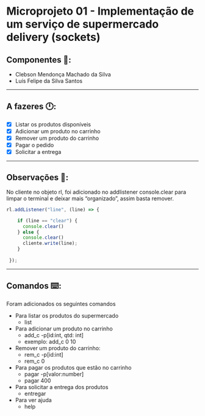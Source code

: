 # Microprojeto 01 - Implementação de um serviço de supermercado delivery (sockets)

## Componentes 👥:

- Clebson Mendonça Machado da Silva
- Luís Felipe da Silva Santos

---

## A fazeres 🕛:

- [x]  Listar os produtos disponíveis
- [x]  Adicionar um produto no carrinho
- [x]  Remover um produto do carrinho
- [x]  Pagar o pedido
- [x]  Solicitar a entrega

---

## Observações 👀:

No cliente no objeto rl, foi adicionado no addlistener console.clear para limpar o terminal e deixar mais “organizado”, assim basta remover.

```jsx
rl.addListener("line", (line) => {

    if (line == "clear") {
      console.clear()
    } else { 
      console.clear()
      cliente.write(line);
    }
  
 });
```

---

## Comandos ⌨️:

Foram adicionados os seguintes comandos

- Para listar os produtos do supermercado
    - list
- Para adicionar um produto no carrinho
    - add_c -p[id:int, qtd: int]
    - exemplo: add_c 0 10
- Remover um produto do carrinho:
    - rem_c -p[id:int]
    - rem_c 0
- Para pagar os produtos que estão no carrinho
    - pagar -p[valor:number]
    - pagar 400
- Para solicitar a entrega dos produtos
    - entregar
- Para ver ajuda
    - help